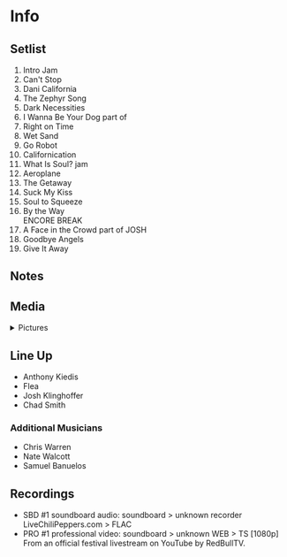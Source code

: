 # Info

## Setlist

1. Intro Jam
2. Can't Stop
3. Dani California
4. The Zephyr Song
5. Dark Necessities
6. I Wanna Be Your Dog part of
7. Right on Time
8. Wet Sand
9. Go Robot
10. Californication
11. What Is Soul? jam
12. Aeroplane
13. The Getaway
14. Suck My Kiss
15. Soul to Squeeze
16. By the Way
<br> ENCORE BREAK
17. A Face in the Crowd part of JOSH
18. Goodbye Angels
19. Give It Away

## Notes

## Media 

<details>
  <summary>Pictures</summary>
  <!--<img alt="Setlist" title="Setlist" src="_.jpg" height="200" />
  <img alt="Clipping" title="Clipping" src="_.jpg" height="200" />
  <img alt="Flyer" title="Flyer" src="_.jpg" height="200" />-->
</details>

## Line Up

* Anthony Kiedis
* Flea
* Josh Klinghoffer
* Chad Smith

### Additional Musicians

* Chris Warren  
* Nate Walcott  
* Samuel Banuelos

## Recordings

* SBD #1 soundboard audio: soundboard > unknown recorder LiveChiliPeppers.com > FLAC  
* PRO #1 professional video: soundboard > unknown WEB > TS [1080p] From an official festival livestream on YouTube by RedBullTV.

